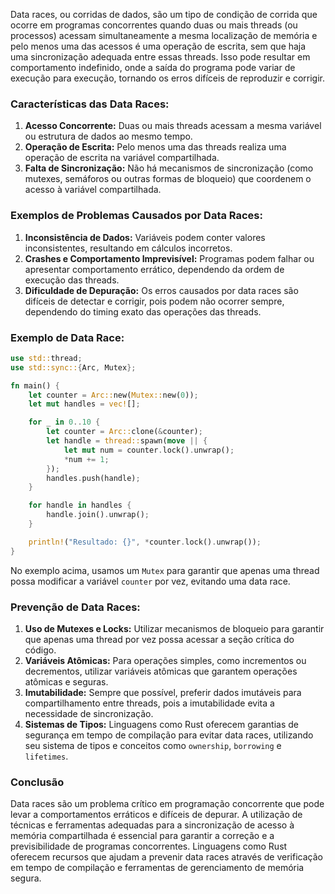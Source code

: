 Data races, ou corridas de dados, são um tipo de condição de corrida que ocorre em programas concorrentes quando duas ou mais threads (ou processos) acessam simultaneamente a mesma localização de memória e pelo menos uma das acessos é uma operação de escrita, sem que haja uma sincronização adequada entre essas threads. Isso pode resultar em comportamento indefinido, onde a saída do programa pode variar de execução para execução, tornando os erros difíceis de reproduzir e corrigir.

### Características das Data Races:

1. **Acesso Concorrente:** Duas ou mais threads acessam a mesma variável ou estrutura de dados ao mesmo tempo.
2. **Operação de Escrita:** Pelo menos uma das threads realiza uma operação de escrita na variável compartilhada.
3. **Falta de Sincronização:** Não há mecanismos de sincronização (como mutexes, semáforos ou outras formas de bloqueio) que coordenem o acesso à variável compartilhada.

### Exemplos de Problemas Causados por Data Races:

1. **Inconsistência de Dados:** Variáveis podem conter valores inconsistentes, resultando em cálculos incorretos.
2. **Crashes e Comportamento Imprevisível:** Programas podem falhar ou apresentar comportamento errático, dependendo da ordem de execução das threads.
3. **Dificuldade de Depuração:** Os erros causados por data races são difíceis de detectar e corrigir, pois podem não ocorrer sempre, dependendo do timing exato das operações das threads.

### Exemplo de Data Race:

```rust
use std::thread;
use std::sync::{Arc, Mutex};

fn main() {
    let counter = Arc::new(Mutex::new(0));
    let mut handles = vec![];

    for _ in 0..10 {
        let counter = Arc::clone(&counter);
        let handle = thread::spawn(move || {
            let mut num = counter.lock().unwrap();
            *num += 1;
        });
        handles.push(handle);
    }

    for handle in handles {
        handle.join().unwrap();
    }

    println!("Resultado: {}", *counter.lock().unwrap());
}
```

No exemplo acima, usamos um `Mutex` para garantir que apenas uma thread possa modificar a variável `counter` por vez, evitando uma data race.

### Prevenção de Data Races:

1. **Uso de Mutexes e Locks:** Utilizar mecanismos de bloqueio para garantir que apenas uma thread por vez possa acessar a seção crítica do código.
2. **Variáveis Atômicas:** Para operações simples, como incrementos ou decrementos, utilizar variáveis atômicas que garantem operações atômicas e seguras.
3. **Imutabilidade:** Sempre que possível, preferir dados imutáveis para compartilhamento entre threads, pois a imutabilidade evita a necessidade de sincronização.
4. **Sistemas de Tipos:** Linguagens como Rust oferecem garantias de segurança em tempo de compilação para evitar data races, utilizando seu sistema de tipos e conceitos como `ownership`, `borrowing` e `lifetimes`.

### Conclusão
Data races são um problema crítico em programação concorrente que pode levar a comportamentos erráticos e difíceis de depurar. A utilização de técnicas e ferramentas adequadas para a sincronização de acesso à memória compartilhada é essencial para garantir a correção e a previsibilidade de programas concorrentes. Linguagens como Rust oferecem recursos que ajudam a prevenir data races através de verificação em tempo de compilação e ferramentas de gerenciamento de memória segura.